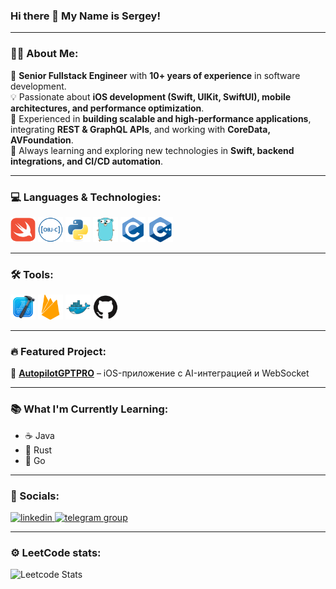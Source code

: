 ### Hi there 👋 My Name is Sergey!

---

### 👨‍💻 About Me:
🚀 **Senior Fullstack Engineer** with **10+ years of experience** in software development.  
💡 Passionate about **iOS development (Swift, UIKit, SwiftUI), mobile architectures, and performance optimization**.  
📱 Experienced in **building scalable and high-performance applications**, integrating **REST & GraphQL APIs**, and working with **CoreData, AVFoundation**.  
🌱 Always learning and exploring new technologies in **Swift, backend integrations, and CI/CD automation**.  

---

### 💻 Languages & Technologies:
<div>
  <img src="https://github.com/devicons/devicon/blob/master/icons/swift/swift-original.svg" title="swift" alt="swift" width="40" height="40"/>
  <img src="https://github.com/devicons/devicon/blob/master/icons/objectivec/objectivec-plain.svg" title="objective-c" alt="objective-c" width="40" height="40"/>
  <img src="https://github.com/devicons/devicon/blob/master/icons/python/python-original.svg" title="python" alt="python" width="40" height="40"/>
  <img src="https://github.com/devicons/devicon/blob/master/icons/go/go-original.svg" title="golang" alt="golang" width="40" height="40"/>
  <img src="https://github.com/devicons/devicon/blob/master/icons/c/c-original.svg" title="c" alt="c" width="40" height="40"/>
  <img src="https://github.com/devicons/devicon/blob/master/icons/cplusplus/cplusplus-original.svg" title="c++" alt="c++" width="40" height="40"/>
</div>


---

### 🛠 Tools:
<div>
  <img src="https://github.com/devicons/devicon/blob/master/icons/xcode/xcode-original.svg" title="xcode" alt="xcode" width="40" height="40"/>
  <img src="https://github.com/devicons/devicon/blob/master/icons/firebase/firebase-plain.svg" title="firebase" alt="firebase" width="40" height="40"/>
  <img src="https://github.com/devicons/devicon/blob/master/icons/docker/docker-original.svg" title="docker" alt="docker" width="40" height="40"/>
  <img src="https://github.com/devicons/devicon/blob/master/icons/github/github-original.svg" title="GitHub" alt="GitHub" width="40" height="40"/>
</div>

---

### 🔥 Featured Project:
🚀 **[AutopilotGPTPRO](https://github.com/boomag77/AutopilotGPTPRO)** – iOS-приложение с AI-интеграцией и WebSocket  

---

### 📚 What I'm Currently Learning:
- ☕ Java  
- 🦀 Rust
- 🐹 Go

---

### 🤝 Socials:
  <div id="badges">
    <a href="https://www.linkedin.com/in/sburdakov/" target="_blank">
      <img src="https://cdn-icons-png.flaticon.com/512/2504/2504799.png" width="40" height="40" alt="linkedin" />
    </a>
    <a href="https://t.me/boomag" target="_blank">
      <img src="https://cdn-icons-png.flaticon.com/512/2111/2111646.png" width="40" height="40" alt="telegram group" />
    </a>
  </div>

---

### ⚙️ LeetCode stats:
![Leetcode Stats](https://leetcard.jacoblin.cool/buserg?ext=activity)
